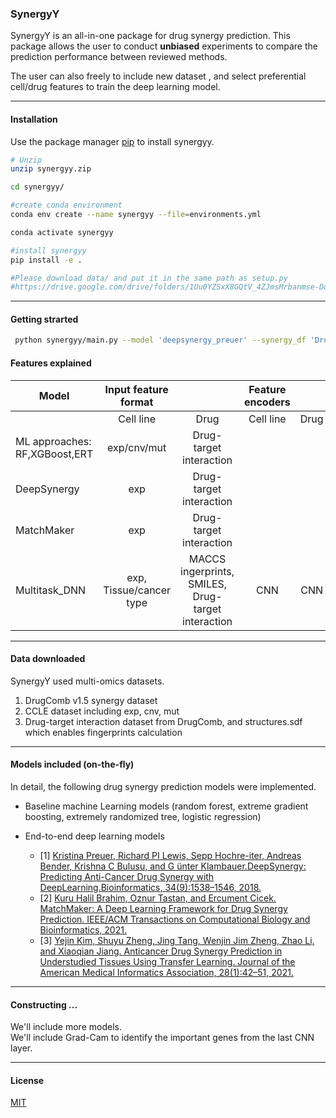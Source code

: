 ### SynergyY

SynergyY is an all-in-one package for drug synergy prediction. This package allows the user to conduct **unbiased** experiments to compare the prediction performance between reviewed methods.  

The user can also freely to include new dataset , and select preferential cell/drug features to train the deep learning model.
****

#### Installation

Use the package manager [pip](https://pip.pypa.io/en/stable/) to install synergyy.

```bash
# Unzip 
unzip synergyy.zip

cd synergyy/

#create conda environment
conda env create --name synergyy --file=environments.yml

conda activate synergyy

#install synergyy
pip install -e .

#Please download data/ and put it in the same path as setup.py
#https://drive.google.com/drive/folders/1Uu0YZSxX8GQtV_4ZJmsMrbanmse-Dq6n?usp=sharing

```
****

#### Getting strarted

```bash
 python synergyy/main.py --model 'deepsynergy_preuer' --synergy_df 'DrugComb' --train_test_mode train
```

#### Features explained
| Model |  Input feature format      || Feature encoders       ||
| ------|:--------------------:|:----:|:----------------:|:----:|
|       | Cell line            | Drug | Cell line        | Drug |        |                      |      
| ML approaches: RF,XGBoost,ERT       | exp/cnv/mut  |  Drug-target interaction    |                  |      |         |                      |      
|  DeepSynergy |    exp                  |  Drug-target interaction    |                 |      |         |                      |      |
|  MatchMaker |    exp                  |  Drug-target interaction    |                  |      |         |                      |      |
|  Multitask_DNN |  exp, Tissue/cancer type   |  MACCS ingerprints, SMILES, Drug-target interaction    |     CNN   | CNN     |

****
#### Data downloaded
SynergyY used multi-omics datasets. 
1. DrugComb v1.5 synergy dataset 
2. CCLE dataset including exp, cnv, mut
3. Drug-target interaction dataset from DrugComb,  and structures.sdf which  enables fingerprints calculation
****

#### Models included (on-the-fly)
In detail, the following drug synergy prediction models were implemented.
- Baseline machine Learning models (random forest, extreme gradient boosting, extremely randomized tree, logistic regression)

- End-to-end deep learning models
    - [1] [Kristina Preuer, Richard PI Lewis, Sepp Hochre-iter, Andreas Bender, Krishna C Bulusu, and G ̈unter Klambauer.DeepSynergy: Predicting Anti-Cancer Drug Synergy with DeepLearning.Bioinformatics, 34(9):1538–1546, 2018.](https://academic.oup.com/bioinformatics/article/34/9/1538/4747884?login=false)
    - [2] [Kuru Halil Brahim, Oznur Tastan, and Ercument Cicek. MatchMaker: A Deep Learning Framework 
    for Drug Synergy Prediction. IEEE/ACM Transactions on Computational Biology and Bioinformatics, 2021.](https://ieeexplore-ieee-org.proxy.library.cornell.edu/document/9447196/)
    - [3] [Yejin Kim, Shuyu Zheng, Jing Tang, Wenjin Jim Zheng, Zhao Li, and Xiaoqian Jiang. Anticancer Drug Synergy
    Prediction in Understudied Tissues Using Transfer Learning. Journal of the American Medical Informatics Association, 28(1):42–51, 2021.](https://academic.oup.com/jamia/article/28/1/42/5920819?login=true)
****

#### Constructing ...
We'll include more models.  
We'll include Grad-Cam to identify the important genes from the last CNN layer.
****
#### License
[MIT](https://choosealicense.com/licenses/mit/)
